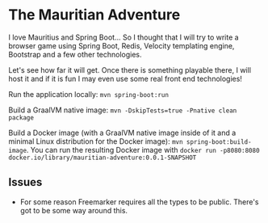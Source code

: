 # The Mauritian Adventure

I love Mauritius and Spring Boot... So I thought that I will try to write a browser game using Spring Boot, Redis,
Velocity templating engine, Bootstrap and a few other technologies.

Let's see how far it will get. Once there is something playable there, I will host it and if it is fun I may even
use some real front end technologies!

Run the application locally: `mvn spring-boot:run`
 
Build a GraalVM native image: `mvn -DskipTests=true -Pnative clean package`

Build a Docker image (with a GraalVM native image inside of it and a minimal Linux distribution for 
the Docker image): `mvn spring-boot:build-image`. You can run the resulting Docker image with 
`docker run -p8080:8080 docker.io/library/mauritian-adventure:0.0.1-SNAPSHOT`


## Issues 
* For some reason Freemarker requires all the types to be public. There's got to be some way around this.
